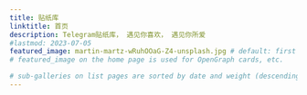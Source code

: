```yaml
---
title: 贴纸库
linktitle: 首页
description: Telegram贴纸库， 遇见你喜欢， 遇见你所爱
#lastmod: 2023-07-05
featured_image: martin-martz-wRuhOOaG-Z4-unsplash.jpg # default: first image in this directory
# featured_image on the home page is used for OpenGraph cards, etc.

# sub-galleries on list pages are sorted by date and weight (descending)
---
```

